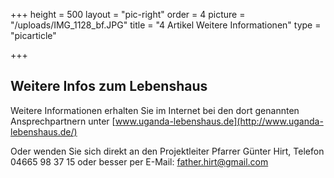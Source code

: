 +++
height = 500
layout = "pic-right"
order = 4
picture = "/uploads/IMG_1128_bf.JPG"
title = "4 Artikel Weitere Informationen"
type = "picarticle"

+++
## Weitere Infos zum Lebenshaus

Weitere Informationen erhalten Sie im Internet bei den dort genannten Ansprechpartnern unter [www.uganda-lebenshaus.de](http://www.uganda-lebenshaus.de/) 

Oder wenden Sie sich direkt an den Projektleiter Pfarrer Günter Hirt, Telefon 04665 98 37 15 oder besser per E-Mail: [father.hirt@gmail.com](mailto:father.hirt@gmail.com?subject=Lebenshaus&body=)